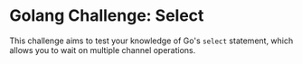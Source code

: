# Golang Challenge: Select

This challenge aims to test your knowledge of Go's `select` statement, which allows you to wait on multiple channel operations.
